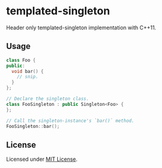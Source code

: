 # templated-singleton
Header only templated-singleton implementation with C++11.

## Usage

```cpp
class Foo {
public:
  void bar() {
    // snip.
  }
};

// Declare the singleton class.
class FooSingleton : public Singleton<Foo> {
};

// Call the singleton-instance's `bar()` method.
FooSingleton::bar();
```


## License
Licensed under [MIT License](https://izumin.mit-license.org/2016).
